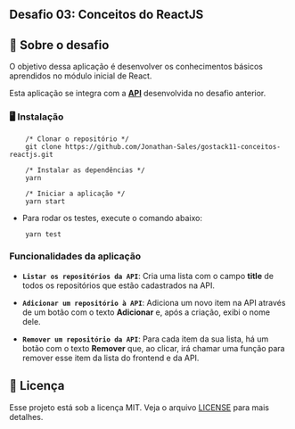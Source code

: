 ## Desafio 03: Conceitos do ReactJS

## **🚀 Sobre o desafio**

O objetivo dessa aplicação é desenvolver os conhecimentos básicos aprendidos no módulo inicial de React.

Esta aplicação se integra com a **[API](https://github.com/Jonathan-Sales/gostack11-conceitos-nodejs)** desenvolvida no desafio anterior.

### **🖥 Instalação**

```
    /* Clonar o repositório */
    git clone https://github.com/Jonathan-Sales/gostack11-conceitos-reactjs.git

    /* Instalar as dependências */
    yarn

    /* Iniciar a aplicação */
    yarn start
```

- Para rodar os testes, execute o comando abaixo:

```
    yarn test
```

### **Funcionalidades da aplicação**

- **`Listar os repositórios da API`**: Cria uma lista com o campo **title** de todos os repositórios que estão cadastrados na API.

- **`Adicionar um repositório à API`**: Adiciona um novo item na API através de um botão com o texto **Adicionar** e, após a criação, exibi o nome dele.

- **`Remover um repositório da API`**: Para cada item da sua lista, há um botão com o texto **Remover** que, ao clicar, irá chamar uma função para remover esse item da lista do frontend e da API.

## **📝 Licença**

Esse projeto está sob a licença MIT. Veja o arquivo [LICENSE](https://github.com/Rocketseat/bootcamp-gostack-desafios/blob/master/desafio-01/LICENSE.md) para mais detalhes.
